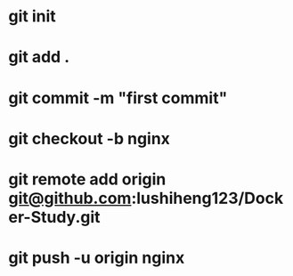 # git init

# git add .

# git commit -m "first commit"

# git checkout -b nginx

# git remote add origin git@github.com:lushiheng123/Docker-Study.git

# git push -u origin nginx

